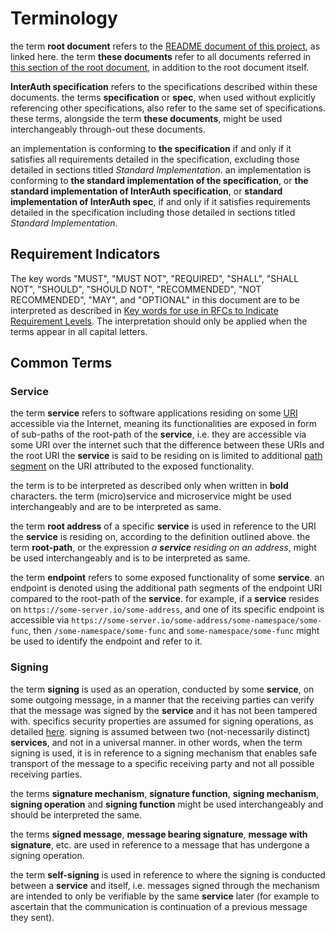 # Terminology

the term **root document** refers to the [README document of this project](README.md), as linked
here. the term **these documents** refer to all documents referred in
[this section of the root document](README.md#contents),
in addition to the root document itself.

**InterAuth specification** refers to the specifications described within these documents.
the terms **specification** or **spec**, when used without explicitly referencing other specifications,
also refer to the same set of specifications. these terms, alongside the term **these documents**,
might be used interchangeably through-out these documents.

an implementation is conforming to **the specification** if and only if it satisfies all requirements
detailed in the specification, excluding those detailed in sections titled _Standard Implementation_.
an implementation is conforming to **the standard implementation of the specification**, or
**the standard implementation of InterAuth specification**, or **standard implementation of InterAuth spec**,
if and only if it satisfies requirements detailed in the specification including those detailed
in sections titled _Standard Implementation_.

## Requirement Indicators

The key words "MUST", "MUST NOT", "REQUIRED", "SHALL", "SHALL NOT",
"SHOULD", "SHOULD NOT", "RECOMMENDED", "NOT RECOMMENDED", "MAY", and
"OPTIONAL" in this document are to be interpreted as described in
[Key words for use in RFCs to Indicate Requirement Levels](https://tools.ietf.org/html/rfc2119).
The interpretation should only be applied when the terms appear in
all capital letters.

## Common Terms

### Service

the term **service** refers to software applications residing on some
[URI](https://tools.ietf.org/html/rfc3986) accessible via the Internet, meaning its functionalities
are exposed in form of sub-paths of the root-path of the **service**, i.e. they are accessible
via some URI over the internet such that the difference between these URIs and the root URI
the **service** is said to be residing on is limited to additional
[path segment](https://tools.ietf.org/html/rfc3986#section-3.3) on the URI
attributed to the exposed functionality.

the term is to be interpreted as described only
when written in **bold** characters. the term (micro)service and microservice might be used
interchangeably and are to be interpreted as same.

the term **root address** of a specific **service** is used in reference to the URI the **service**
is residing on, according to the definition outlined above. the term **root-path**, or the expression
_a **service** residing on an address_,
might be used interchangeably and is to be interpreted as same.

the term **endpoint** refers to some exposed functionality of some **service**. an endpoint is denoted
using the additional path segments of the endpoint URI compared to the root-path of the **service**.
for example, if a **service** resides on `https://some-server.io/some-address`, and one of its specific
endpoint is accessible via `https://some-server.io/some-address/some-namespace/some-func`, then
`/some-namespace/some-func` and `some-namespace/some-func` might be used to identify the endpoint
and refer to it.

### Signing

the term **signing** is used as an operation, conducted by some **service**, on some outgoing message,
in a manner that the receiving parties can verify that the message was signed by the **service** and it
has not been tampered with. specifics security properties are assumed for signing operations, as detailed
[here](SECURITY.md#signatures). signing is assumed between two (not-necessarily distinct) **services**,
and not in a universal manner. in other words, when the term signing is used, it is in reference to a signing
mechanism that enables safe transport of the message to a specific receiving party and not all possible
receiving parties.

the terms **signature mechanism**, **signature function**, **signing mechanism**, **signing operation**
and **signing function** might be used interchangeably and should be interpreted the same.

the terms **signed message**, **message bearing signature**, **message with signature**, etc. are used in
reference to a message that has undergone a signing operation.

the term **self-signing** is used in reference to where the signing is conducted between a **service** and
itself, i.e. messages signed through the mechanism are intended to only be verifiable by the same **service**
later (for example to ascertain that the communication is continuation of a previous message they sent).

